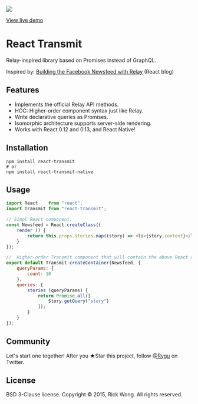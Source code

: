 ![](http://i.imgur.com/X3JE4Ev.png?1)

[View live demo](https://edealer.nl/react-transmit/) 

# React Transmit

Relay-inspired library based on Promises instead of GraphQL.

Inspired by: [Building the Facebook Newsfeed with Relay](http://facebook.github.io/react/blog/2015/03/19/building-the-facebook-news-feed-with-relay.html) (React blog)

## Features

- Implements the official Relay API methods.
- HOC: Higher-order component syntax just like Relay.
- Write declarative queries as Promises.
- Isomorphic architecture supports server-side rendering.
- Works with React 0.12 and 0.13, and React Native!

## Installation

	npm install react-transmit
	# or
	npm install react-transmit-native

## Usage

````js
import React    from "react";
import Transmit from "react-transmit";

// Simpl React component.
const Newsfeed = React.createClass({
	render () {
		return this.props.stories.map((story) => <li>{story.content}</li>);
	}
});

//  Higher-order Transmit component that will contain the above React component.
export default Transmit.createContainer(Newsfeed, {
	queryParams: {
		count: 10
	},
	queries: {
		stories (queryParams) {
			return Promise.all([
				Story.getQuery("story")
			]);
		}
	}
});
````

## Community

Let's start one together! After you ★Star this project, follow [@Rygu](https://twitter.com/rygu)
on Twitter.

## License

BSD 3-Clause license. Copyright © 2015, Rick Wong. All rights reserved.
